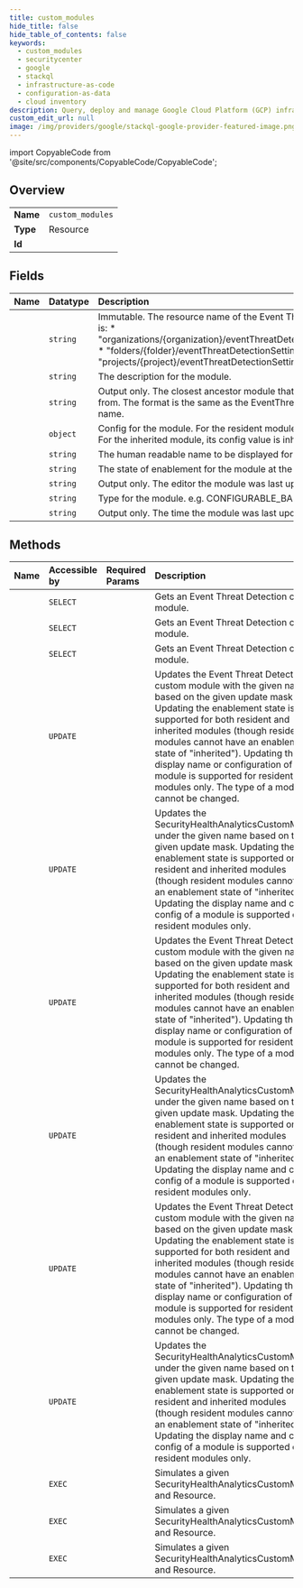 ```yaml
---
title: custom_modules
hide_title: false
hide_table_of_contents: false
keywords:
  - custom_modules
  - securitycenter
  - google    
  - stackql
  - infrastructure-as-code
  - configuration-as-data
  - cloud inventory
description: Query, deploy and manage Google Cloud Platform (GCP) infrastructure and resources using SQL
custom_edit_url: null
image: /img/providers/google/stackql-google-provider-featured-image.png
---
```


import CopyableCode from '@site/src/components/CopyableCode/CopyableCode';




## Overview
<table><tbody>
<tr><td><b>Name</b></td><td><code>custom_modules</code></td></tr>
<tr><td><b>Type</b></td><td>Resource</td></tr>
<tr><td><b>Id</b></td><td><CopyableCode code="google.securitycenter.custom_modules" /></td></tr>
</tbody></table>

## Fields
| Name | Datatype | Description |
|:-----|:---------|:------------|
| <CopyableCode code="name" /> | `string` | Immutable. The resource name of the Event Threat Detection custom module. Its format is: * "organizations/&#123;organization&#125;/eventThreatDetectionSettings/customModules/&#123;module&#125;". * "folders/&#123;folder&#125;/eventThreatDetectionSettings/customModules/&#123;module&#125;". * "projects/&#123;project&#125;/eventThreatDetectionSettings/customModules/&#123;module&#125;". |
| <CopyableCode code="description" /> | `string` | The description for the module. |
| <CopyableCode code="ancestorModule" /> | `string` | Output only. The closest ancestor module that this module inherits the enablement state from. The format is the same as the EventThreatDetectionCustomModule resource name. |
| <CopyableCode code="config" /> | `object` | Config for the module. For the resident module, its config value is defined at this level. For the inherited module, its config value is inherited from the ancestor module. |
| <CopyableCode code="displayName" /> | `string` | The human readable name to be displayed for the module. |
| <CopyableCode code="enablementState" /> | `string` | The state of enablement for the module at the given level of the hierarchy. |
| <CopyableCode code="lastEditor" /> | `string` | Output only. The editor the module was last updated by. |
| <CopyableCode code="type" /> | `string` | Type for the module. e.g. CONFIGURABLE_BAD_IP. |
| <CopyableCode code="updateTime" /> | `string` | Output only. The time the module was last updated. |
## Methods
| Name | Accessible by | Required Params | Description |
|:-----|:--------------|:----------------|:------------|
| <CopyableCode code="folders_event_threat_detection_settings_custom_modules_get" /> | `SELECT` | <CopyableCode code="customModulesId, foldersId" /> | Gets an Event Threat Detection custom module. |
| <CopyableCode code="organizations_event_threat_detection_settings_custom_modules_get" /> | `SELECT` | <CopyableCode code="customModulesId, organizationsId" /> | Gets an Event Threat Detection custom module. |
| <CopyableCode code="projects_event_threat_detection_settings_custom_modules_get" /> | `SELECT` | <CopyableCode code="customModulesId, projectsId" /> | Gets an Event Threat Detection custom module. |
| <CopyableCode code="folders_event_threat_detection_settings_custom_modules_patch" /> | `UPDATE` | <CopyableCode code="customModulesId, foldersId" /> | Updates the Event Threat Detection custom module with the given name based on the given update mask. Updating the enablement state is supported for both resident and inherited modules (though resident modules cannot have an enablement state of "inherited"). Updating the display name or configuration of a module is supported for resident modules only. The type of a module cannot be changed. |
| <CopyableCode code="folders_security_health_analytics_settings_custom_modules_patch" /> | `UPDATE` | <CopyableCode code="customModulesId, foldersId" /> | Updates the SecurityHealthAnalyticsCustomModule under the given name based on the given update mask. Updating the enablement state is supported on both resident and inherited modules (though resident modules cannot have an enablement state of "inherited"). Updating the display name and custom config of a module is supported on resident modules only. |
| <CopyableCode code="organizations_event_threat_detection_settings_custom_modules_patch" /> | `UPDATE` | <CopyableCode code="customModulesId, organizationsId" /> | Updates the Event Threat Detection custom module with the given name based on the given update mask. Updating the enablement state is supported for both resident and inherited modules (though resident modules cannot have an enablement state of "inherited"). Updating the display name or configuration of a module is supported for resident modules only. The type of a module cannot be changed. |
| <CopyableCode code="organizations_security_health_analytics_settings_custom_modules_patch" /> | `UPDATE` | <CopyableCode code="customModulesId, organizationsId" /> | Updates the SecurityHealthAnalyticsCustomModule under the given name based on the given update mask. Updating the enablement state is supported on both resident and inherited modules (though resident modules cannot have an enablement state of "inherited"). Updating the display name and custom config of a module is supported on resident modules only. |
| <CopyableCode code="projects_event_threat_detection_settings_custom_modules_patch" /> | `UPDATE` | <CopyableCode code="customModulesId, projectsId" /> | Updates the Event Threat Detection custom module with the given name based on the given update mask. Updating the enablement state is supported for both resident and inherited modules (though resident modules cannot have an enablement state of "inherited"). Updating the display name or configuration of a module is supported for resident modules only. The type of a module cannot be changed. |
| <CopyableCode code="projects_security_health_analytics_settings_custom_modules_patch" /> | `UPDATE` | <CopyableCode code="customModulesId, projectsId" /> | Updates the SecurityHealthAnalyticsCustomModule under the given name based on the given update mask. Updating the enablement state is supported on both resident and inherited modules (though resident modules cannot have an enablement state of "inherited"). Updating the display name and custom config of a module is supported on resident modules only. |
| <CopyableCode code="folders_security_health_analytics_settings_custom_modules_simulate" /> | `EXEC` | <CopyableCode code="foldersId" /> | Simulates a given SecurityHealthAnalyticsCustomModule and Resource. |
| <CopyableCode code="organizations_security_health_analytics_settings_custom_modules_simulate" /> | `EXEC` | <CopyableCode code="organizationsId" /> | Simulates a given SecurityHealthAnalyticsCustomModule and Resource. |
| <CopyableCode code="projects_security_health_analytics_settings_custom_modules_simulate" /> | `EXEC` | <CopyableCode code="projectsId" /> | Simulates a given SecurityHealthAnalyticsCustomModule and Resource. |
